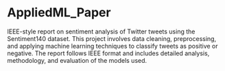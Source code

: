 # AppliedML_Paper
IEEE-style report on sentiment analysis of Twitter tweets using the Sentiment140 dataset. This project involves data cleaning, preprocessing, and applying machine learning techniques to classify tweets as positive or negative. The report follows IEEE format and includes detailed analysis, methodology, and evaluation of the models used.
